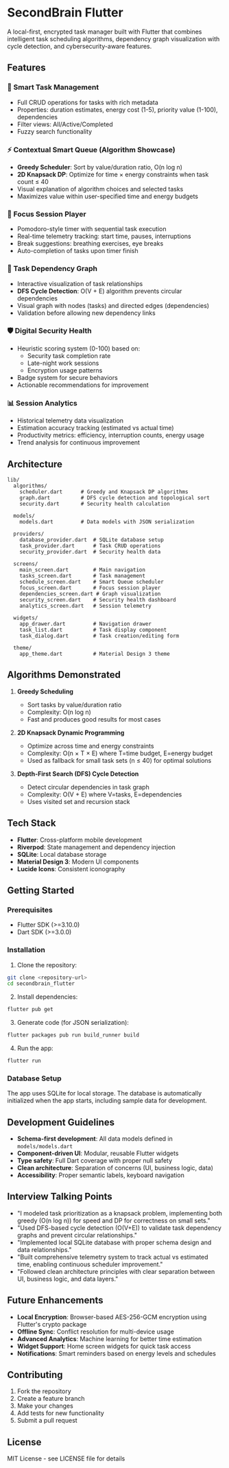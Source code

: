 # SecondBrain Flutter

A local-first, encrypted task manager built with Flutter that combines intelligent task scheduling algorithms, dependency graph visualization with cycle detection, and cybersecurity-aware features.

## Features

### 🧠 Smart Task Management
- Full CRUD operations for tasks with rich metadata
- Properties: duration estimates, energy cost (1-5), priority value (1-100), dependencies
- Filter views: All/Active/Completed
- Fuzzy search functionality

### ⚡ Contextual Smart Queue (Algorithm Showcase)
- **Greedy Scheduler**: Sort by value/duration ratio, O(n log n)
- **2D Knapsack DP**: Optimize for time × energy constraints when task count ≤ 40
- Visual explanation of algorithm choices and selected tasks
- Maximizes value within user-specified time and energy budgets

### 🎯 Focus Session Player
- Pomodoro-style timer with sequential task execution
- Real-time telemetry tracking: start time, pauses, interruptions
- Break suggestions: breathing exercises, eye breaks
- Auto-completion of tasks upon timer finish

### 🔗 Task Dependency Graph
- Interactive visualization of task relationships
- **DFS Cycle Detection**: O(V + E) algorithm prevents circular dependencies
- Visual graph with nodes (tasks) and directed edges (dependencies)
- Validation before allowing new dependency links

### 🛡️ Digital Security Health
- Heuristic scoring system (0-100) based on:
  - Security task completion rate
  - Late-night work sessions
  - Encryption usage patterns
- Badge system for secure behaviors
- Actionable recommendations for improvement

### 📊 Session Analytics
- Historical telemetry data visualization
- Estimation accuracy tracking (estimated vs actual time)
- Productivity metrics: efficiency, interruption counts, energy usage
- Trend analysis for continuous improvement

## Architecture

```
lib/
  algorithms/
    scheduler.dart      # Greedy and Knapsack DP algorithms
    graph.dart          # DFS cycle detection and topological sort
    security.dart       # Security health calculation
  
  models/
    models.dart         # Data models with JSON serialization
  
  providers/
    database_provider.dart  # SQLite database setup
    task_provider.dart      # Task CRUD operations
    security_provider.dart  # Security health data
  
  screens/
    main_screen.dart        # Main navigation
    tasks_screen.dart       # Task management
    schedule_screen.dart    # Smart Queue scheduler
    focus_screen.dart       # Focus session player
    dependencies_screen.dart # Graph visualization
    security_screen.dart    # Security health dashboard
    analytics_screen.dart   # Session telemetry
  
  widgets/
    app_drawer.dart         # Navigation drawer
    task_list.dart          # Task display component
    task_dialog.dart        # Task creation/editing form
  
  theme/
    app_theme.dart          # Material Design 3 theme
```

## Algorithms Demonstrated

1. **Greedy Scheduling**
   - Sort tasks by value/duration ratio
   - Complexity: O(n log n)
   - Fast and produces good results for most cases

2. **2D Knapsack Dynamic Programming**
   - Optimize across time and energy constraints
   - Complexity: O(n × T × E) where T=time budget, E=energy budget
   - Used as fallback for small task sets (n ≤ 40) for optimal solutions

3. **Depth-First Search (DFS) Cycle Detection**
   - Detect circular dependencies in task graph
   - Complexity: O(V + E) where V=tasks, E=dependencies
   - Uses visited set and recursion stack

## Tech Stack

- **Flutter**: Cross-platform mobile development
- **Riverpod**: State management and dependency injection
- **SQLite**: Local database storage
- **Material Design 3**: Modern UI components
- **Lucide Icons**: Consistent iconography

## Getting Started

### Prerequisites
- Flutter SDK (>=3.10.0)
- Dart SDK (>=3.0.0)

### Installation

1. Clone the repository:
```bash
git clone <repository-url>
cd secondbrain_flutter
```

2. Install dependencies:
```bash
flutter pub get
```

3. Generate code (for JSON serialization):
```bash
flutter packages pub run build_runner build
```

4. Run the app:
```bash
flutter run
```

### Database Setup

The app uses SQLite for local storage. The database is automatically initialized when the app starts, including sample data for development.

## Development Guidelines

- **Schema-first development**: All data models defined in `models/models.dart`
- **Component-driven UI**: Modular, reusable Flutter widgets
- **Type safety**: Full Dart coverage with proper null safety
- **Clean architecture**: Separation of concerns (UI, business logic, data)
- **Accessibility**: Proper semantic labels, keyboard navigation

## Interview Talking Points

- "I modeled task prioritization as a knapsack problem, implementing both greedy (O(n log n)) for speed and DP for correctness on small sets."
- "Used DFS-based cycle detection (O(V+E)) to validate task dependency graphs and prevent circular relationships."
- "Implemented local SQLite database with proper schema design and data relationships."
- "Built comprehensive telemetry system to track actual vs estimated time, enabling continuous scheduler improvement."
- "Followed clean architecture principles with clear separation between UI, business logic, and data layers."

## Future Enhancements

- **Local Encryption**: Browser-based AES-256-GCM encryption using Flutter's crypto package
- **Offline Sync**: Conflict resolution for multi-device usage
- **Advanced Analytics**: Machine learning for better time estimation
- **Widget Support**: Home screen widgets for quick task access
- **Notifications**: Smart reminders based on energy levels and schedules

## Contributing

1. Fork the repository
2. Create a feature branch
3. Make your changes
4. Add tests for new functionality
5. Submit a pull request

## License

MIT License - see LICENSE file for details
